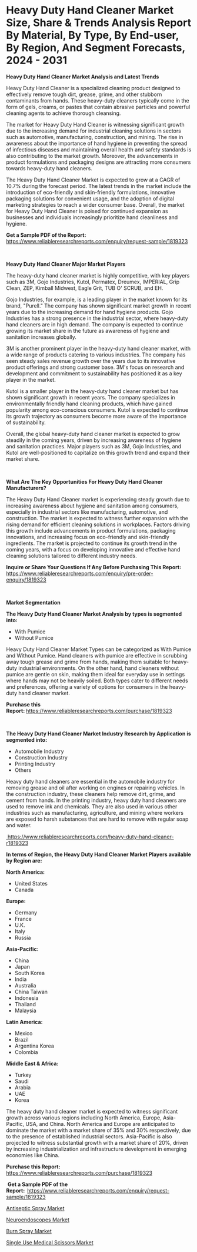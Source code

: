 <p><h1>Heavy Duty Hand Cleaner Market Size, Share & Trends Analysis Report By Material, By Type, By End-user, By Region, And Segment Forecasts, 2024 - 2031</h1></p><p><strong>Heavy Duty Hand Cleaner Market Analysis and Latest Trends</strong></p>
<p><p>Heavy Duty Hand Cleaner is a specialized cleaning product designed to effectively remove tough dirt, grease, grime, and other stubborn contaminants from hands. These heavy-duty cleaners typically come in the form of gels, creams, or pastes that contain abrasive particles and powerful cleaning agents to achieve thorough cleansing.</p><p>The market for Heavy Duty Hand Cleaner is witnessing significant growth due to the increasing demand for industrial cleaning solutions in sectors such as automotive, manufacturing, construction, and mining. The rise in awareness about the importance of hand hygiene in preventing the spread of infectious diseases and maintaining overall health and safety standards is also contributing to the market growth. Moreover, the advancements in product formulations and packaging designs are attracting more consumers towards heavy-duty hand cleaners.</p><p>The Heavy Duty Hand Cleaner Market is expected to grow at a CAGR of 10.7% during the forecast period. The latest trends in the market include the introduction of eco-friendly and skin-friendly formulations, innovative packaging solutions for convenient usage, and the adoption of digital marketing strategies to reach a wider consumer base. Overall, the market for Heavy Duty Hand Cleaner is poised for continued expansion as businesses and individuals increasingly prioritize hand cleanliness and hygiene.</p></p>
<p><strong>Get a Sample PDF of the Report:&nbsp;</strong> <a href="https://www.reliableresearchreports.com/enquiry/request-sample/1819323">https://www.reliableresearchreports.com/enquiry/request-sample/1819323</a></p>
<p>&nbsp;</p>
<p><strong>Heavy Duty Hand Cleaner Major Market Players</strong></p>
<p><p>The heavy-duty hand cleaner market is highly competitive, with key players such as 3M, Gojo Industries, Kutol, Permatex, Dreumex, IMPERIAL, Grip Clean, ZEP, Kimball Midwest, Eagle Grit, TUB O' SCRUB, and EH. </p><p>Gojo Industries, for example, is a leading player in the market known for its brand, "Purell." The company has shown significant market growth in recent years due to the increasing demand for hand hygiene products. Gojo Industries has a strong presence in the industrial sector, where heavy-duty hand cleaners are in high demand. The company is expected to continue growing its market share in the future as awareness of hygiene and sanitation increases globally.</p><p>3M is another prominent player in the heavy-duty hand cleaner market, with a wide range of products catering to various industries. The company has seen steady sales revenue growth over the years due to its innovative product offerings and strong customer base. 3M's focus on research and development and commitment to sustainability has positioned it as a key player in the market.</p><p>Kutol is a smaller player in the heavy-duty hand cleaner market but has shown significant growth in recent years. The company specializes in environmentally friendly hand cleaning products, which have gained popularity among eco-conscious consumers. Kutol is expected to continue its growth trajectory as consumers become more aware of the importance of sustainability.</p><p>Overall, the global heavy-duty hand cleaner market is expected to grow steadily in the coming years, driven by increasing awareness of hygiene and sanitation practices. Major players such as 3M, Gojo Industries, and Kutol are well-positioned to capitalize on this growth trend and expand their market share.</p></p>
<p>&nbsp;</p>
<p><strong>What Are The Key Opportunities For Heavy Duty Hand Cleaner Manufacturers?</strong></p>
<p><p>The Heavy Duty Hand Cleaner market is experiencing steady growth due to increasing awareness about hygiene and sanitation among consumers, especially in industrial sectors like manufacturing, automotive, and construction. The market is expected to witness further expansion with the rising demand for efficient cleaning solutions in workplaces. Factors driving this growth include advancements in product formulations, packaging innovations, and increasing focus on eco-friendly and skin-friendly ingredients. The market is projected to continue its growth trend in the coming years, with a focus on developing innovative and effective hand cleaning solutions tailored to different industry needs.</p></p>
<p><strong>Inquire or Share Your Questions If Any Before Purchasing This Report:</strong> <a href="https://www.reliableresearchreports.com/enquiry/pre-order-enquiry/1819323">https://www.reliableresearchreports.com/enquiry/pre-order-enquiry/1819323</a></p>
<p>&nbsp;</p>
<p><strong>Market Segmentation</strong></p>
<p><strong>The Heavy Duty Hand Cleaner Market Analysis by types is segmented into:</strong></p>
<p><ul><li>With Pumice</li><li>Without Pumice</li></ul></p>
<p><p>Heavy Duty Hand Cleaner Market Types can be categorized as With Pumice and Without Pumice. Hand cleaners with pumice are effective in scrubbing away tough grease and grime from hands, making them suitable for heavy-duty industrial environments. On the other hand, hand cleaners without pumice are gentle on skin, making them ideal for everyday use in settings where hands may not be heavily soiled. Both types cater to different needs and preferences, offering a variety of options for consumers in the heavy-duty hand cleaner market.</p></p>
<p><strong>Purchase this Report:&nbsp;</strong><a href="https://www.reliableresearchreports.com/purchase/1819323">https://www.reliableresearchreports.com/purchase/1819323</a></p>
<p>&nbsp;</p>
<p><strong>The Heavy Duty Hand Cleaner Market Industry Research by Application is segmented into:</strong></p>
<p><ul><li>Automobile Industry</li><li>Construction Industry</li><li>Printing Industry</li><li>Others</li></ul></p>
<p><p>Heavy duty hand cleaners are essential in the automobile industry for removing grease and oil after working on engines or repairing vehicles. In the construction industry, these cleaners help remove dirt, grime, and cement from hands. In the printing industry, heavy duty hand cleaners are used to remove ink and chemicals. They are also used in various other industries such as manufacturing, agriculture, and mining where workers are exposed to harsh substances that are hard to remove with regular soap and water.</p></p>
<p><a href="https://www.reliableresearchreports.com/heavy-duty-hand-cleaner-r1819323">&nbsp;https://www.reliableresearchreports.com/heavy-duty-hand-cleaner-r1819323</a></p>
<p><strong>In terms of Region, the Heavy Duty Hand Cleaner Market Players available by Region are:</strong></p>
<p>
    <p> <strong> North America: </strong>
        <ul>
            <li>United States</li>
            <li>Canada</li>
        </ul>
        </p> 
    <p> <strong> Europe: </strong>
        <ul>
            <li>Germany</li>
            <li>France</li>
            <li>U.K.</li>
            <li>Italy</li>
            <li>Russia</li>
        </ul>
        </p> 
    <p> <strong> Asia-Pacific: </strong>
        <ul>
            <li>China</li>
            <li>Japan</li>
            <li>South Korea</li>
            <li>India</li>
            <li>Australia</li>
            <li>China Taiwan</li>
            <li>Indonesia</li>
            <li>Thailand</li>
            <li>Malaysia</li>
        </ul>
        </p> 
    <p> <strong> Latin America: </strong>
        <ul>
            <li>Mexico</li>
            <li>Brazil</li>
            <li>Argentina Korea</li>
            <li>Colombia</li>
        </ul>
        </p> 
    <p> <strong> Middle East & Africa: </strong>
        <ul>
            <li>Turkey</li>
            <li>Saudi</li>
            <li>Arabia</li>
            <li>UAE</li>
            <li>Korea</li>
        </ul>
    </p>
    </p>
<p><p>The heavy duty hand cleaner market is expected to witness significant growth across various regions including North America, Europe, Asia-Pacific, USA, and China. North America and Europe are anticipated to dominate the market with a market share of 35% and 30% respectively, due to the presence of established industrial sectors. Asia-Pacific is also projected to witness substantial growth with a market share of 20%, driven by increasing industrialization and infrastructure development in emerging economies like China.</p></p>
<p><strong>Purchase this Report: </strong><a href="https://www.reliableresearchreports.com/purchase/1819323">https://www.reliableresearchreports.com/purchase/1819323</a></p>
<p>&nbsp;<strong>Get a Sample PDF of the Report:&nbsp;&nbsp;</strong><a href="https://www.reliableresearchreports.com/enquiry/request-sample/1819323">https://www.reliableresearchreports.com/enquiry/request-sample/1819323</a></p>
<p><strong></strong></p>
<p><p><a href="https://issuu.com/reportprime-2/docs/antiseptic-spray-market-size-2030.pptx">Antiseptic Spray Market</a></p><p><a href="https://github.com/sydneyHley85/Market-Research-Report-List-1/blob/main/neuroendoscopes-market.md">Neuroendoscopes Market</a></p><p><a href="https://issuu.com/reportprime-2/docs/burn-spray-market-size-2030.pptx">Burn Spray Market</a></p><p><a href="https://github.com/JordyBecker/Market-Research-Report-List-1/blob/main/single-use-medical-scissors-market.md">Single Use Medical Scissors Market</a></p></p>